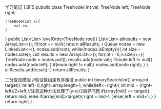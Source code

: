 学习笔记
1.BFS
pubulic class TreeNode{
    int val;
    TreeNode left;
    TreeNode right;

    TreeNode(int x){
        val =x;
    }
}
public List<List<Integer>> levelOrder(TreeNode root){
    List<List<Integer>> allresults = new ArrayList<>();
    if(root == null){
        return allResults;
     }
     Queue<TreeNode> nodes = new LinkedList<>();
     nodes.add(root);
     while(!nodes.isEmpty()){
        int size = nodes.size();
        List<Integer> results = new ArrayList<>();
        for(int i =0;i<size;i++){
            TreeNode node = nodes.poll();
            results.add(node.val);
            if(node.left != null){
                   nodes.add(node.left);
             }
             if(node.right != null){
                nodes.add(node.right);
             }
          }
          allResults.add(result);
        }
        return allResults;
 }

二分查找模版
//假设数组是有序递增
public int binarySearch(int[] array,int target){
    int left=0,right=array.length-1;
    while(left<=right){
        int mid = (right-left)/2+left;//注意这种方法处理了(y-x)/2越界问题
        if(array[mid] == target){
            return mid;
        }else if(array[mid]>target){
            right = mid-1;
        }else{
            left = mid+1;
        }
    }
    return right;
}

